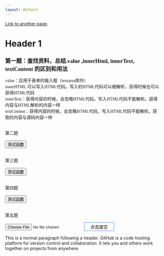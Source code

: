 ```yaml
---
layout: default
---
```



[Link to another page](./another-page.html).


# Header 1
<div>
    <h2 style="font-size: 18px; font-family: 微软雅黑;"> 第一题：查找资料，总结.value ,innerHtml, innerText, textContent 的区别和用法</h2>
        <p style="font-family: 微软雅黑; font-size: 14px;">value：应用于表单的输入框（textarea除外）</br>
        innerHTML:可以写入HTML代码，写入的HTML代码可以被解析，获得时候也可以获得HTML代码</br>
        innerText：获得内容的时候，会忽略HTML代码，写入HTML代码不能解析。获得内容与HTML解析的内容一样</br>
        textContent：获得内容的时候，会忽略HTML代码，写入HTML代码不能解析。获取的内容与源码内容一样
    </p>
</div>
<br>
第二题</br>
<input style=" margin-top: 15px; margin-bottom: 15px" type="button" value="测试函数" onclick="f4()"></br>

第三题</br>
<input style=" margin-top: 15px; margin-bottom: 15px" type="button" value="测试函数" onclick="f5()"></br>

第四题</br>
<input style=" margin-top: 15px; margin-bottom: 15px" type="button" value="测试函数" onclick="f6()"></br>

第五题</br>

<input type="file" class="file" id="uploadPath" name="uploadPath" accept="image/gif,image/png,image/bmp,image/jpeg" onchange="previewImage(this,'img')" />
<input type="submit" name="submit" onclick="javascript:return checkForm();" value="点击提交" style="font-size:14px;width:98px;height:28px;background:#ffffff;  border: 1px solid #2e82ff;" />

<script>


   /* function my$(id) {
        return document.getElementById(id);
    };

    */
</script>

<script>
  /* my$("btn").onclick = function () {
        my$("dv").innerText = "哈哈";//设置文本
        my$("dv").innerText = "<p>这是一个p</p>";//设置html标签的代码
    };

   /*my$("btn").onclick = function () {
       my$("dv").innerHTML = "哈哈";
       my$("dv").innerHTML = "<p>这是一个p</p>";//设置Html标签的
   };

    */


</script>

<script src="script/js8.js"></script>
This is a normal paragraph following a header. GitHub is a code hosting platform for version control and collaboration. It lets you and others work together on projects from anywhere.

